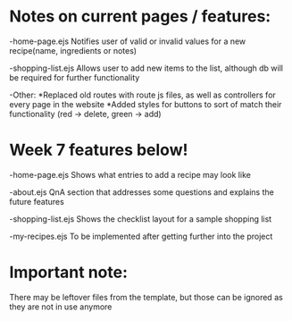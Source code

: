 # Notes on current pages / features:

-home-page.ejs      Notifies user of valid or invalid values for a new recipe(name, ingredients or notes)

-shopping-list.ejs  Allows user to add new items to the list, although db will be required for 
                    further functionality

-Other: *Replaced old routes with route js files, as well as controllers for every page in the website
        *Added styles for buttons to sort of match their functionality (red -> delete, green -> add)


# Week 7 features below!

-home-page.ejs     Shows what entries to add a recipe may look like

-about.ejs         QnA section that addresses some questions and explains the future features

-shopping-list.ejs    Shows the checklist layout for a sample shopping list

-my-recipes.ejs     To be implemented after getting further into the project

# Important note:

There may be leftover files from the template, but those can be ignored as they are not in use anymore

